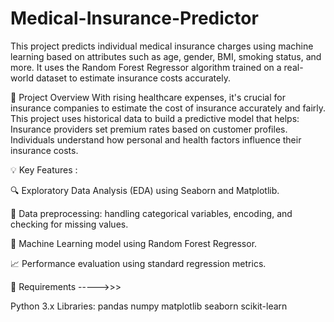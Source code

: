 # Medical-Insurance-Predictor

This project predicts individual medical insurance charges using machine learning based on attributes such as age, gender, BMI, smoking status, and more. It uses the Random Forest Regressor algorithm trained on a real-world dataset to estimate insurance costs accurately.

📌 Project Overview
With rising healthcare expenses, it's crucial for insurance companies to estimate the cost of insurance accurately and fairly. This project uses historical data to build a predictive model that helps:
Insurance providers set premium rates based on customer profiles.
Individuals understand how personal and health factors influence their insurance costs.

💡 Key Features : 

🔍 Exploratory Data Analysis (EDA) using Seaborn and Matplotlib.

🔧 Data preprocessing: handling categorical variables, encoding, and checking for missing values.

🌲 Machine Learning model using Random Forest Regressor.

📈 Performance evaluation using standard regression metrics.

🔧 Requirements ----->>>

Python 3.x
Libraries:
 pandas
 numpy
 matplotlib 
 seaborn
 scikit-learn
